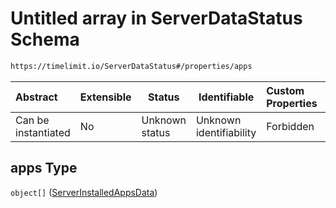 # Untitled array in ServerDataStatus Schema

```txt
https://timelimit.io/ServerDataStatus#/properties/apps
```




| Abstract            | Extensible | Status         | Identifiable            | Custom Properties | Additional Properties | Access Restrictions | Defined In                                                                            |
| :------------------ | ---------- | -------------- | ----------------------- | :---------------- | --------------------- | ------------------- | ------------------------------------------------------------------------------------- |
| Can be instantiated | No         | Unknown status | Unknown identifiability | Forbidden         | Allowed               | none                | [ServerDataStatus.schema.json\*](ServerDataStatus.schema.json "open original schema") |

## apps Type

`object[]` ([ServerInstalledAppsData](serverdatastatus-definitions-serverinstalledappsdata.md))
